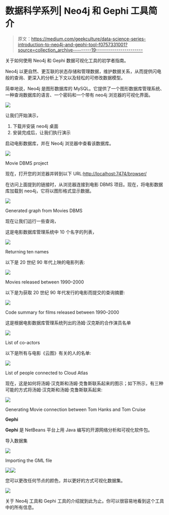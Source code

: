 # 数据科学系列| Neo4j 和 Gephi 工具简介

> 原文：<https://medium.com/geekculture/data-science-series-introduction-to-neo4j-and-gephi-tool-f0757331001?source=collection_archive---------19----------------------->

关于如何使用 Neo4j 和 Gephi 数据可视化工具的初学者指南。

Neo4j 以更自然、更互联的状态存储和管理数据，维护数据关系，从而提供闪电般的查询、更深入的分析上下文以及轻松的可修改数据模型。

简单地说，Neo4j 是图形数据库的 MySQL。它提供了一个图形数据库管理系统、一种查询数据库的语言、一个密码和一个带有 neo4j 浏览器的可视化界面。

![](img/61dd4b84de40a78421043bdbffebf6df.png)

让我们开始演示，

1.  下载并安装 neo4j 桌面
2.  安装完成后，让我们执行演示

启动电影数据库，并在 Neo4j 浏览器中查看该数据库。

![](img/6234ac65f19cbba72ab7d5a3b50abc05.png)

Movie DBMS project

现在，打开您的浏览器并转到以下 URL:[http://localhost:7474/browser/](http://localhost:7474/browser/)

在访问上面提到的链接时，从浏览器连接到电影 DBMS 项目。现在，将电影数据库加载到 neo4j，它将以图形格式显示数据。

![](img/a77df38e15bb1355ec511a500c9e0494.png)

Generated graph from Movies DBMS

现在让我们运行一些查询，

这是电影数据库管理系统中 10 个名字的列表，

![](img/6e8f9cfac2fc3d82d80eaee055c15827.png)

Returning ten names

以下是 20 世纪 90 年代上映的电影列表:

![](img/71f74045bdffb4a4f7b979e8bad3315f.png)

Movies released between 1990–2000

以下是为获取 20 世纪 90 年代发行的电影而提交的查询摘要:

![](img/eea8c7f309410afbf59b3cfc0d105c86.png)

Code summary for films released between 1990–2000

这是根据电影数据库管理系统列出的汤姆·汉克斯的合作演员名单

![](img/ad924ba93328dd4c1b866162263d63a7.png)

List of co-actors

以下是所有与电影《云图》有关的人的名单:

![](img/e6a843c3ba1b38d0adfcb2201e07cedc.png)

List of people connected to Cloud Atlas

现在，这是如何将汤姆·汉克斯和汤姆·克鲁斯联系起来的图示；如下所示，有三种可能的方式将汤姆·汉克斯和汤姆·克鲁斯联系起来:

![](img/eb56aebe8495b2936cc8fbb964e587c3.png)

Generating Movie connection between Tom Hanks and Tom Cruise

**Gephi**

**Gephi** 是 NetBeans 平台上用 Java 编写的开源网络分析和可视化软件包。

导入数据集

![](img/f2562e722bcb969e55d3848b0b900934.png)

Importing the GML file

![](img/1b54ec2c34df5caaf15ef8cb87fabcbe.png)![](img/4e27b986f034629fc101feea6a932522.png)

您可以更改任何节点的颜色，并以更好的方式可视化数据集。

![](img/756c953803fa1ce96a23cda3431f8d8e.png)

关于 Neo4j 工具和 Gephi 工具的介绍就到此为止。你可以很容易地看到这个工具中的所有信息。